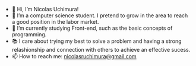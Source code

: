 - 👋 Hi, I’m Nicolas Uchimura!
- 👀 I’m a computer science student. I pretend to grow in the area to reach a good position in the labor market.
- 🌱 I’m currently studying Front-end, such as the basic concepts of programming.
- 📚 I care about trying my best to solve a problem and having a strong relashionship and connection with others to achieve an effective sucess.
- 📫 How to reach me: nicolasruchimura@gmail.com 
